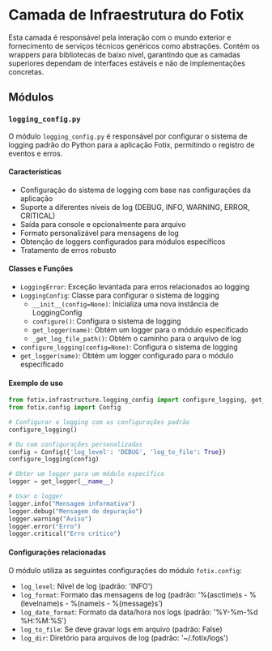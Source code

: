 # Camada de Infraestrutura do Fotix

Esta camada é responsável pela interação com o mundo exterior e fornecimento de serviços técnicos genéricos como abstrações. Contém os wrappers para bibliotecas de baixo nível, garantindo que as camadas superiores dependam de interfaces estáveis e não de implementações concretas.

## Módulos

### `logging_config.py`

O módulo `logging_config.py` é responsável por configurar o sistema de logging padrão do Python para a aplicação Fotix, permitindo o registro de eventos e erros.

#### Características

- Configuração do sistema de logging com base nas configurações da aplicação
- Suporte a diferentes níveis de log (DEBUG, INFO, WARNING, ERROR, CRITICAL)
- Saída para console e opcionalmente para arquivo
- Formato personalizável para mensagens de log
- Obtenção de loggers configurados para módulos específicos
- Tratamento de erros robusto

#### Classes e Funções

- `LoggingError`: Exceção levantada para erros relacionados ao logging
- `LoggingConfig`: Classe para configurar o sistema de logging
  - `__init__(config=None)`: Inicializa uma nova instância de LoggingConfig
  - `configure()`: Configura o sistema de logging
  - `get_logger(name)`: Obtém um logger para o módulo especificado
  - `_get_log_file_path()`: Obtém o caminho para o arquivo de log
- `configure_logging(config=None)`: Configura o sistema de logging
- `get_logger(name)`: Obtém um logger configurado para o módulo especificado

#### Exemplo de uso

```python
from fotix.infrastructure.logging_config import configure_logging, get_logger
from fotix.config import Config

# Configurar o logging com as configurações padrão
configure_logging()

# Ou com configurações personalizadas
config = Config({'log_level': 'DEBUG', 'log_to_file': True})
configure_logging(config)

# Obter um logger para um módulo específico
logger = get_logger(__name__)

# Usar o logger
logger.info("Mensagem informativa")
logger.debug("Mensagem de depuração")
logger.warning("Aviso")
logger.error("Erro")
logger.critical("Erro crítico")
```

#### Configurações relacionadas

O módulo utiliza as seguintes configurações do módulo `fotix.config`:

- `log_level`: Nível de log (padrão: 'INFO')
- `log_format`: Formato das mensagens de log (padrão: '%(asctime)s - %(levelname)s - %(name)s - %(message)s')
- `log_date_format`: Formato da data/hora nos logs (padrão: '%Y-%m-%d %H:%M:%S')
- `log_to_file`: Se deve gravar logs em arquivo (padrão: False)
- `log_dir`: Diretório para arquivos de log (padrão: '~/.fotix/logs')
